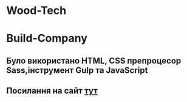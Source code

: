 # Wood-Tech
# Build-Company
## Було використано HTML, CSS препроцесор Sass,інструмент Gulp та JavaScript
## Посилання на сайт [тут](https://yurii1pidlypnyi.github.io/Wood-Tech/)
